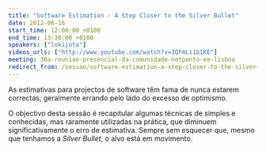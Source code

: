 ```yaml
---
title: "Software Estimation - A Step Closer to the Silver Bullet"
date: 2012-06-16
start_time: 12:00:00 +0100
end_time: 13:30:00 +0100
speakers: ["lokijota"]
videos_urls: ["http://www.youtube.com/watch?v=3QFmLi1b1KE"]
meeting: 30a-reuniao-presencial-da-comunidade-netponto-em-lisboa
redirect_from: /sessao/software-estimation-a-step-closer-to-the-silver-bullet/
---
```

As estimativas para projectos de software têm fama de nunca estarem correctas, geralmente errando pelo lado do excesso de optimismo.

O objectivo desta sessão é recapitular algumas técnicas de simples e conhecidas, mas raramente utilizadas na prática, que diminuem significativamente o erro de estimativa. Sempre sem esquecer que, mesmo que tenhamos a *Silver Bullet*, o alvo está em movimento.


